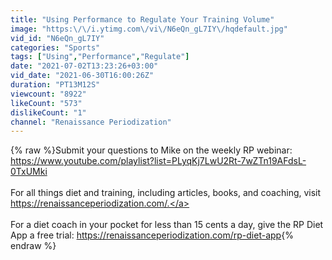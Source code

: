 ```yaml
---
title: "Using Performance to Regulate Your Training Volume"
image: "https:\/\/i.ytimg.com\/vi\/N6eQn_gL7IY\/hqdefault.jpg"
vid_id: "N6eQn_gL7IY"
categories: "Sports"
tags: ["Using","Performance","Regulate"]
date: "2021-07-02T13:23:26+03:00"
vid_date: "2021-06-30T16:00:26Z"
duration: "PT13M12S"
viewcount: "8922"
likeCount: "573"
dislikeCount: "1"
channel: "Renaissance Periodization"
---
```

{% raw %}Submit your questions to Mike on the weekly RP webinar:<br /><a rel="nofollow" target="blank" href="https://www.youtube.com/playlist?list=PLyqKj7LwU2Rt-7wZTn19AFdsL-0TxUMki">https://www.youtube.com/playlist?list=PLyqKj7LwU2Rt-7wZTn19AFdsL-0TxUMki</a><br /><br />For all things diet and training, including articles, books, and coaching, visit <a rel="nofollow" target="blank" href="https://renaissanceperiodization.com/.">https://renaissanceperiodization.com/.</a> <br /><br />For a diet coach in your pocket for less than 15 cents a day, give the RP Diet App a free trial: <a rel="nofollow" target="blank" href="https://renaissanceperiodization.com/rp-diet-app">https://renaissanceperiodization.com/rp-diet-app</a>{% endraw %}

